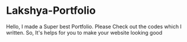 # Lakshya-Portfolio
Hello, I made a Super best Portfolio. Please Check out the codes which I written. So, It's helps for you to make your website looking good
